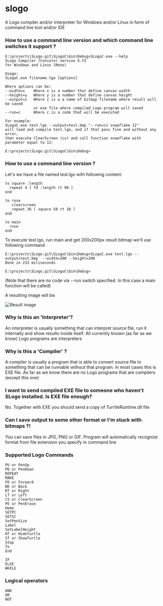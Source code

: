 # slogo
A Logo compiler and/or interpreter for Windows and/or Linux in form of command line tool and/or IDE


### How to use a command line version and which command line switches it support ?

```
E:\projects\SLogo.git\SLogoC\bin\Debug>SLogoC.exe --help
SLogo Compiler (Console) version X.YZ
for Windows and Linux (Mono)

Usage:
SLogoC.exe filename.lgo [options]

Where options can be:
--width=x    Where x is a number that define canvas width
--height=y   Where y is a number that define canvas height
--output=z   Where z is a a name of bitmap filename where result will be saved
             or exe file where compiled Logo program will saved
--run=c      Where c is a code that will be executed

For example:
SLogoC.exe test.lgo --output=test.bmp "--run=cs snowflake 12"
will load and compile test.lgo, and if that pass fine and without any error,
then execute ClearScreen (cs) and call function snowflake with parameter equal to 12:

E:\projects\SLogo.git\SLogoC\bin\Debug>
```

### How to use a command line version ?

Let's we have a file named test.lgo with following content:

```
to square :length
  repeat 4 [ fd :length rt 90 ]
end

to rose
   clearscreen
   repeat 36 [ square 50 rt 10 ]
end

to main
  rose
end
```

To execute test.lgo, run main and get 200x200px result bitmap we'll use following command

```
E:\projects\SLogo.git\SLogoC\bin\Debug>SLogoC.exe test.lgo --output=test.bmp  --width=200 --height=200
Done in 233 miliseconds

E:\projects\SLogo.git\SLogoC\bin\Debug>
```

(Note that there are no code via --run switch specified. In this case a main function will be called)

A resulting image will be:

![Result image](http://download-codeplex.sec.s-msft.com/Download?ProjectName=slogo&DownloadId=926822)

### Why is this an 'Interpreter'?
An interpreter is usually something that can interpret source file, run it internally and show results inside itself. All currently known (as far as we know) Logo programs are interpreters

### Why is this a 'Compiler' ?
A compiler is usually a program that is able to convert source file to something that can be runnable without that program. In most cases this is EXE file. As far as we know there are no Logo programs that are compilers (except this one)

### I want to send compiled EXE file to someone who haven't SLogo installed. Is EXE file enough?
No. Together with EXE you should send a copy of TurrtleRuntime.dll file

### Can I save output to some other format or I'm stuck with bitmaps ?!
You can save files in JPG, PNG or GIF. Program will automatically recognize format from file extension you specify in command line

### Supported Logo Commands
```
PU or PenUp
PD or PenDown
REPEAT
MAKE
FD or Forward
BK or Back
RT or Right
LT or Left
CS or ClearScreen
PE or PenErase
Home
SETPC
SETSC
SetPenSize
Label
SetLabelHeight
HT or HideTurtle
ST or ShowTurtle
Stop
To
End
```

```
IF
ELSE
WHILE  
```


### Logical operators
```
AND
OR
NOT
```



